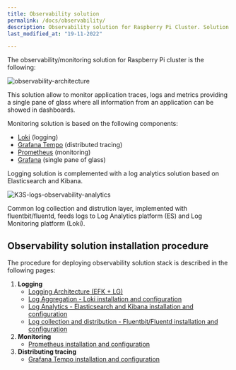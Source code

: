 ```yaml
---
title: Observability solution
permalink: /docs/observability/
description: Observability solution for Raspberry Pi Cluster. Solution based on Grafana Loki (logs), Prometheus (metrics) and Tempo (traces). Observability solution combined with Logs analytics solution based on ElasticSearch and Kibana.
last_modified_at: "19-11-2022"

---
```



The observability/monitoring solution for Raspberry Pi cluster is the following:

![observability-architecture](/assets/img/observability-architecture.png)

This solution allow to monitor application traces, logs and metrics providing a single pane of glass where all information from an application can be showed in dashboards.

Monitoring solution is based on the following components:
- [Loki](https://grafana.com/oss/loki/) (logging)
- [Grafana Tempo](https://grafana.com/oss/tempo/) (distributed tracing)
- [Prometheus](https://prometheus.io/) (monitoring)
- [Grafana](https://grafana.com/oss/grafana/) (single pane of glass)

Logging solution is complemented with a log analytics solution based on Elasticsearch and Kibana.

![K3S-logs-observability-analytics](/assets/img/logs_loki_es.png)

Common log collection and distrution layer, implemented with fluentbit/fluentd, feeds logs to Log Analytics platform (ES) and Log Monitoring platform (Loki).


## Observability solution installation procedure

The procedure for deploying observability solution stack is described in the following pages:

1. **Logging**
   - [Logging Architecture (EFK + LG)](/docs/logging/)
   - [Log Aggregation - Loki installation and configuration](/docs/loki/)
   - [Log Analytics - Elasticsearch and Kibana installation and configuration](/docs/elasticsearch/)
   - [Log collection and distribution - Fluentbit/Fluentd installation and configuration](/docs/logging-forwarder-aggregator/)
2. **Monitoring**
   - [Prometheus installation and configuration](/docs/prometheus/)
3. **Distributing tracing**
   - [Grafana Tempo installation and configuration](/docs/tracing/)